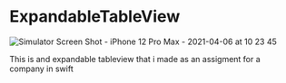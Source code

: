# ExpandableTableView
![Simulator Screen Shot - iPhone 12 Pro Max - 2021-04-06 at 10 23 45](https://user-images.githubusercontent.com/79055304/113673899-357ae380-96c2-11eb-8f71-bfc7a87ed869.png)

This is and expandable tableview that i made as an assigment for a company in swift
